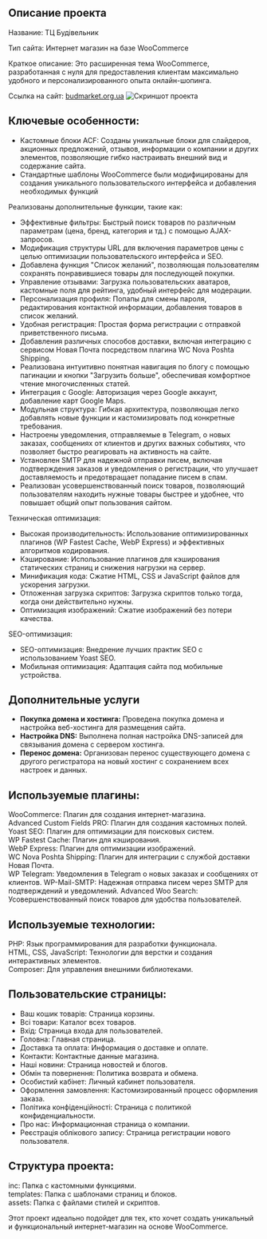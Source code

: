 ## Описание проекта

Название: ТЦ Будівельник  

Тип сайта: Интернет магазин на базе WooCommerce  

Краткое описание: Это расширенная тема WooCommerce, разработанная с нуля для предоставления клиентам максимально удобного и персонализированного опыта онлайн-шопинга.  

Ссылка на сайт: [budmarket.org.ua](https://budmarket.org.ua/)
![Скриншот проекта](https://github.com/DimaWide/wp-themes/blob/main/assets-data/screens/screencapture-budmarket-org-ua.jpg)

## Ключевые особенности:

- Кастомные блоки ACF: Созданы уникальные блоки для слайдеров, акционных предложений, отзывов, информации о компании и других элементов, позволяющие гибко настраивать внешний вид и содержание сайта.
- Стандартные шаблоны WooCommerce были модифицированы для создания уникального пользовательского интерфейса и добавления необходимых функций

Реализованы дополнительные функции, такие как:
- Эффективные фильтры: Быстрый поиск товаров по различным параметрам (цена, бренд, категория и тд.) с помощью AJAX-запросов.
- Модификация структуры URL для включения параметров цены с целью оптимизации пользовательского интерфейса и SEO.
- Добавлена функция "Список желаний", позволяющая пользователям сохранять понравившиеся товары для последующей покупки.
- Управление отзывами: Загрузка пользовательских аватаров, кастомные поля для рейтинга, удобный интерфейс для модерации.  
- Персонализация профиля: Попапы для смены пароля, редактирования контактной информации, добавления товаров в список желаний.  
- Удобная регистрация: Простая форма регистрации с отправкой приветственного письма.  
- Добавления различных способов доставки, включая интеграцию с сервисом Новая Почта посредством плагина WC Nova Poshta Shipping.
- Реализована интуитивно понятная навигация по блогу с помощью пагинации и кнопки "Загрузить больше", обеспечивая комфортное чтение многочисленных статей.
- Интеграция с Google: Авторизация через Google аккаунт, добавление карт Google Maps.
- Модульная структура: Гибкая архитектура, позволяющая легко добавлять новые функции и кастомизировать под конкретные требования.
- Настроены уведомления, отправляемые в Telegram, о новых заказах, сообщениях от клиентов и других важных событиях, что позволяет быстро реагировать на активность на сайте.
- Установлен SMTP для надежной отправки писем, включая подтверждения заказов и уведомления о регистрации, что улучшает доставляемость и предотвращает попадание писем в спам.
- Реализован усовершенствованный поиск товаров, позволяющий пользователям находить нужные товары быстрее и удобнее, что повышает общий опыт пользования сайтом.
  
Техническая оптимизация:  
- Высокая производительность: Использование оптимизированных плагинов (WP Fastest Cache, WebP Express) и эффективных алгоритмов кодирования.  
- Кэширование: Использование плагинов для кэширования статических страниц и снижения нагрузки на сервер.
- Минификация кода: Сжатие HTML, CSS и JavaScript файлов для ускорения загрузки.
- Отложенная загрузка скриптов: Загрузка скриптов только тогда, когда они действительно нужны.
- Оптимизация изображений: Сжатие изображений без потери качества.

SEO-оптимизация:  
- SEO-оптимизация: Внедрение лучших практик SEO с использованием Yoast SEO.
- Мобильная оптимизация: Адаптация сайта под мобильные устройства.

## Дополнительные услуги
- **Покупка домена и хостинга:** Проведена покупка домена и настройка веб-хостинга для размещения сайта.
- **Настройка DNS:** Выполнена полная настройка DNS-записей для связывания домена с сервером хостинга.
- **Перенос домена:** Организован перенос существующего домена с другого регистратора на новый хостинг с сохранением всех настроек и данных.

## Используемые плагины:

WooCommerce: Плагин для создания интернет-магазина.  
Advanced Custom Fields PRO: Плагин для создания кастомных полей.  
Yoast SEO: Плагин для оптимизации для поисковых систем.  
WP Fastest Cache: Плагин для кэширования.   
WebP Express: Плагин для оптимизации изображений.  
WC Nova Poshta Shipping: Плагин для интеграции с службой доставки Новая Почта.  
WP Telegram: Уведомления в Telegram о новых заказах и сообщениях от клиентов.
WP-Mail-SMTP: Надежная отправка писем через SMTP для подтверждений и уведомлений.
Advanced Woo Search: Усовершенствованный поиск товаров для удобства пользователей.

## Используемые технологии:

PHP: Язык программирования для разработки функционала.  
HTML, CSS, JavaScript: Технологии для верстки и создания интерактивных элементов.  
Сomposer: Для управления внешними библиотеками.

## Пользовательские страницы:

- Ваш кошик товарів: Страница корзины.  
- Всі товари: Каталог всех товаров.  
- Вхід: Страница входа для пользователей.  
- Головна: Главная страница.  
- Доставка та оплата: Информация о доставке и оплате.  
- Контакти: Контактные данные магазина.  
- Наші новини: Страница новостей и блогов.  
- Обмін та повернення: Политика возврата и обмена.  
- Особистий кабінет: Личный кабинет пользователя.  
- Оформлення замовлення: Кастомизированный процесс оформления заказа.  
- Політика конфіденційності: Страница с политикой конфиденциальности.  
- Про нас: Информационная страница о компании.  
- Реєстрація облікового запису: Страница регистрации нового пользователя.  

## Структура проекта:

inc: Папка с кастомными функциями.  
templates: Папка с шаблонами страниц и блоков.  
assets: Папка с файлами стилей и скриптов.  

Этот проект идеально подойдет для тех, кто хочет создать уникальный и функциональный интернет-магазин на основе WooCommerce.
